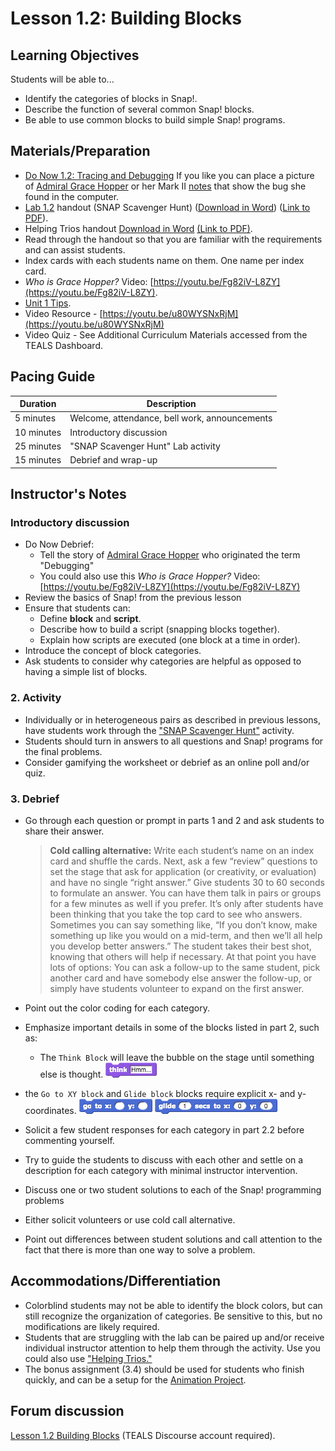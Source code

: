 # Lesson 1.2: Building Blocks

## Learning Objectives

Students will be able to...

- Identify the categories of blocks in Snap!.
- Describe the function of several common Snap! blocks.
- Be able to use common blocks to build simple Snap! programs.

## Materials/Preparation

- [Do Now 1.2: Tracing and Debugging](do_now_12.md) If you like you can place a picture of [Admiral Grace Hopper](https://upload.wikimedia.org/wikipedia/commons/2/21/Grace_Murray_Hopper%2C_in_her_office_in_Washington_DC%2C_1978%2C_%C2%A9Lynn_Gilbert.jpg) or her Mark II [notes](https://upload.wikimedia.org/wikipedia/commons/8/8a/H96566k.jpg) that show the bug she found in the computer.
- [Lab 1.2](lab_12.md) handout (SNAP Scavenger Hunt) ([Download in Word](https://github.com/TEALSK12/introduction-to-computer-science/raw/master/Unit%201%20Word/Lab%201.2%20SNAP%20Scavenger%20Hunt.docx)) ([Link to PDF](https://github.com/TEALSK12/introduction-to-computer-science/raw/master/Unit%201%20PDF/Lab%201.2%20SNAP%20Scavenger%20Hunt.pdf)).
- Helping Trios handout [Download in Word](https://github.com/TEALSK12/introduction-to-computer-science/raw/master/Unit%201%20Word/Helping%20Trios.docx) [(Link to PDF)](https://github.com/TEALSK12/introduction-to-computer-science/raw/master/Unit%201%20PDF/Helping%20Trios.pdf).
- Read through the handout so that you are familiar with the requirements and can assist students.
- Index cards with each students name on them. One name per index card.
- _Who is Grace Hopper?_ Video: [https://youtu.be/Fg82iV-L8ZY](https://youtu.be/Fg82iV-L8ZY).
- [Unit 1 Tips](unit_1_tips.md).
- Video Resource - [https://youtu.be/u80WYSNxRjM](https://youtu.be/u80WYSNxRjM)
- Video Quiz - See Additional Curriculum Materials accessed from the TEALS Dashboard.

## Pacing Guide

| Duration   | Description                                   |
| ---------- | --------------------------------------------- |
| 5 minutes  | Welcome, attendance, bell work, announcements |
| 10 minutes | Introductory discussion                       |
| 25 minutes | "SNAP Scavenger Hunt" Lab activity            |
| 15 minutes | Debrief and wrap-up                           |

## Instructor's Notes

### Introductory discussion

- Do Now Debrief:
  - Tell the story of [Admiral Grace Hopper](https://en.wikipedia.org/wiki/Grace_Hopper) who originated the term "Debugging"
  - You could also use this _Who is Grace Hopper?_ Video: [https://youtu.be/Fg82iV-L8ZY](https://youtu.be/Fg82iV-L8ZY)
- Review the basics of Snap! from the previous lesson
- Ensure that students can:
  - Define **block** and **script**.
  - Describe how to build a script (snapping blocks together).
  - Explain how scripts are executed (one block at a time in order).
- Introduce the concept of block categories.
- Ask students to consider why categories are helpful as opposed to having a simple list of blocks.

### 2.  Activity

- Individually or in heterogeneous pairs as described in previous lessons, have students work through the ["SNAP Scavenger Hunt"](lab_12.md) activity.
- Students should turn in answers to all questions and Snap! programs for the final problems.
- Consider gamifying the worksheet or debrief as an online poll and/or quiz.

### 3.  Debrief

- Go through each question or prompt in parts 1 and 2 and ask students to share their answer.

  > **Cold calling alternative:** Write each student’s name on an index card and shuffle the cards. Next, ask a few “review” questions to set the stage that ask for application (or creativity, or evaluation) and have no single “right answer.” Give students 30 to 60 seconds to formulate an answer. You can have them talk in pairs or groups for a few minutes as well if you prefer. It’s only after students have been thinking that you take the top card to see who answers. Sometimes you can say something like, “If you don’t know, make something up like you would on a mid-term, and then we’ll all help you develop better answers.” The student takes their best shot, knowing that others will help if necessary.
  > At that point you have lots of options:  You can ask a follow-up to the same student, pick another card and have somebody else answer the follow-up, or simply have students volunteer to expand on the first answer.
- Point out the color coding for each category.
- Emphasize important details in some of the blocks listed in part 2, such as:
  - The `Think Block` will leave the bubble on the stage until something else is thought.
    ![Think Block](think.png)
- the `Go to XY block` and `Glide block` blocks require explicit x- and y-coordinates.
  ![Go to XY block](gotox-y.png) ![Glide block](glide.png)
- Solicit a few student responses for each category in part 2.2 before commenting yourself.
- Try to guide the students to discuss with each other and settle on a description for each category with minimal instructor intervention.
- Discuss one or two student solutions to each of the Snap! programming problems
- Either solicit volunteers or use cold call alternative.
- Point out differences between student solutions and call attention to the fact that there is more than one way to solve a problem.

## Accommodations/Differentiation

- Colorblind students may not be able to identify the block colors, but can still recognize the organization of categories. Be sensitive to this, but no modifications are likely required.
- Students that are struggling with the lab can be paired up and/or receive individual instructor attention to help them through the activity. Use you could also use ["Helping Trios."](https://github.com/TEALSK12/introduction-to-computer-science/raw/master/Unit%201%20PDF/Helping%20Trios.pdf)
- The bonus assignment (3.4) should be used for students who finish quickly, and can be a setup for the [Animation Project](project_1.md).

## Forum discussion

[Lesson 1.2 Building Blocks](http://forums.tealsk12.org/c/unit-1-snap-basics/lesson-1-2-building-blocks) (TEALS Discourse account required).
